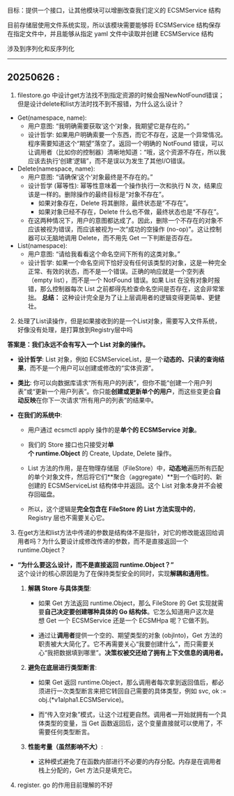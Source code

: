 目标：提供一个接口，让其他模块可以增删改查我们定义的 ECSMService 结构

目前存储层使用文件系统实现，所以该模块需要能够将 ECSMService 结构保存在指定文件中，并且能够从指定 yaml 文件中读取并创建 ECSMService 结构

涉及到序列化和反序列化


---
## 20250626 :

1. filestore.go 中设计get方法找不到指定资源的时候会报NewNotFound错误；但是设计delete和list方法时找不到不报错，为什么这么设计？

- Get(namespace, name):
    - 用户意图: “我明确需要获取‘这个’对象，我期望它是存在的。”
    - 设计哲学: 如果用户明确索要一个东西，而它不存在，这是一个异常情况。程序需要知道这个“期望”落空了。返回一个明确的 NotFound 错误，可以让调用者（比如你的控制器）清晰地知道：“哦，这个资源不存在，所以我应该去执行‘创建’逻辑”，而不是误以为发生了其他I/O错误。
- Delete(namespace, name):
	- 用户意图: “请确保‘这个’对象最终是不存在的。”
	- 设计哲学 (幂等性): 幂等性意味着一个操作执行一次和执行 N 次，结果应该是一样的。删除操作的最终目标是“对象不存在”。
		- 如果对象存在，Delete 将其删除，最终状态是“不存在”。
		- 如果对象已经不存在，Delete 什么也不做，最终状态也是“不存在”。
	- 在这两种情况下，用户的意图都达成了。因此，删除一个不存在的对象不应该被视为错误，而应该被视为一次“成功的空操作 (no-op)”。这让控制器可以无脑地调用 Delete，而不用先 Get 一下判断是否存在。
- List(namespace):
	- 用户意图: “请给我看看这个命名空间下所有的这类对象。”
	- 设计哲学: 如果一个命名空间下恰好没有任何该类型的对象，这是一种完全正常、有效的状态，而不是一个错误。正确的响应就是一个空列表（empty list），而不是一个 NotFound 错误。如果 List 在没有对象时报错，那么控制器每次 List 之前都得先检查命名空间是否存在，这会非常笨拙。
	**总结：** 这种设计完全是为了让上层调用者的逻辑变得更简单、更健壮。

2. 处理了List读操作，但是如果接收到的是一个List对象，需要写入文件系统，好像没有处理，是打算放到Registry层中吗

**答案是：我们永远不会有写入一个 List 对象的操作。**

- **设计哲学**: List 对象，例如 ECSMServiceList，是一个**动态的、只读的查询结果**，而不是一个用户可以创建或修改的“实体资源”。
    
- **类比**: 你可以向数据库请求“所有用户的列表”，但你不能“创建一个用户列表”或“更新一个用户列表”。你只能**创建或更新单个的用户**，而这些变更会**自动反映**在你下一次请求“所有用户的列表”的结果中。
    
- **在我们的系统中**:
    
    - 用户通过 ecsmctl apply 操作的是**单个的 ECSMService 对象**。
        
    - 我们的 Store 接口也只接受对**单个 runtime.Object** 的 Create, Update, Delete 操作。
        
    - List 方法的作用，是在物理存储层（FileStore）中，**动态地**遍历所有匹配的单个对象文件，然后将它们**聚合（aggregate）**到一个临时的、新创建的 ECSMServiceList 结构体中并返回。这个 List 对象本身并不会被存回磁盘。
        
    - 所以，这个逻辑是**完全包含在 FileStore 的 List 方法实现中的**，Registry 层也不需要关心它。

3. 在get方法和list方法中传递的参数是结构体不是指针，对它的修改能返回给调用者吗？为什么要设计成修改传递的参数，而不是直接返回一个runtime.Object？

- **“为什么要这么设计，而不是直接返回 runtime.Object？”**  
    这个设计的核心原因是为了在保持类型安全的同时，实现**解耦和通用性**。
    
    1. **解耦 Store 与具体类型**:
        
        - 如果 Get 方法返回 runtime.Object，那么 FileStore 的 Get 实现就需要**自己决定要创建哪种具体的 Go 结构体**。它怎么知道用户这次是想 Get 一个 ECSMService 还是一个 ECSMHpa 呢？它做不到。
            
        - 通过让**调用者**提供一个空的、期望类型的对象 (objInto)，Get 方法的职责被大大简化了。它不再需要关心“我要创建什么”，而只需要关心“我把数据填到哪里”。**决策权被交还给了拥有上下文信息的调用者。**
            
    2. **避免在底层进行类型断言**:
        
        - 如果 Get 返回 runtime.Object，那么调用者每次拿到返回值后，都必须进行一次类型断言来把它转回自己需要的具体类型，例如 svc, ok := obj.(*v1alpha1.ECSMService)。
            
        - 而“传入空对象”模式，让这个过程更自然。调用者一开始就拥有一个具体类型的变量，当 Get 函数返回后，这个变量直接就可以使用了，不需要任何类型断言。
            
    3. **性能考量（虽然影响不大）**:
        
        - 这种模式避免了在函数内部进行不必要的内存分配。内存是在调用者栈上分配的，Get 方法只是填充它。

4. register. go 的作用目前理解的不好